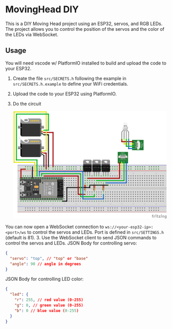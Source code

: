 # MovingHead DIY

This is a DIY Moving Head project using an ESP32, servos, and RGB LEDs. The project allows you to control the position of the servos and the color of the LEDs via WebSocket.

## Usage

You will need vscode w/ PlatformIO installed to build and upload the code to your ESP32.

1. Create the file `src/SECRETS.h` following the example in `src/SECRETS.h.example` to define your WiFi credentials.
2. Upload the code to your ESP32 using PlatformIO.
3. Do the circuit

   ![CircuitDiagram](https://raw.githubusercontent.com/PastaLaPate/DIY_MovingHeadLight/master/imgs/breadboard_circuit.png)

You can now open a WebSocket connection to `ws://<your-esp32-ip>:<port>/ws` to control the servos and LEDs. Port is defined in `src/SETTINGS.h` (default is 81). 3. Use the WebSocket client to send JSON commands to control the servos and LEDs.
JSON Body for controlling servo:

```json
{
  "servo": "top", // "top" or "base"
  "angle": 90 // angle in degrees
}
```

JSON Body for controlling LED color:

```json
{
  "led": {
    "r": 255, // red value (0-255)
    "g": 0, // green value (0-255)
    "b": 0 // blue value (0-255)
  }
}
```
